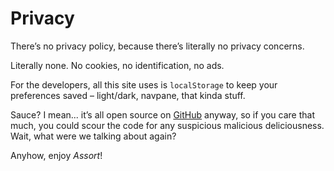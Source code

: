 # Privacy
<!-- #SQUARK live!
| index = info
-->

There’s no privacy policy, because there’s literally no privacy concerns.

Literally none. No cookies, no identification, no ads.

For the developers, all this site uses is `localStorage` to keep your preferences saved – light/dark, navpane, that kinda stuff.

Sauce? I mean... it’s all open source on [GitHub](https://github.com/Sup2point0/Assort) anyway, so if you care that much, you could scour the code for any suspicious malicious deliciousness. Wait, what were we talking about again?

Anyhow, enjoy *Assort*!
